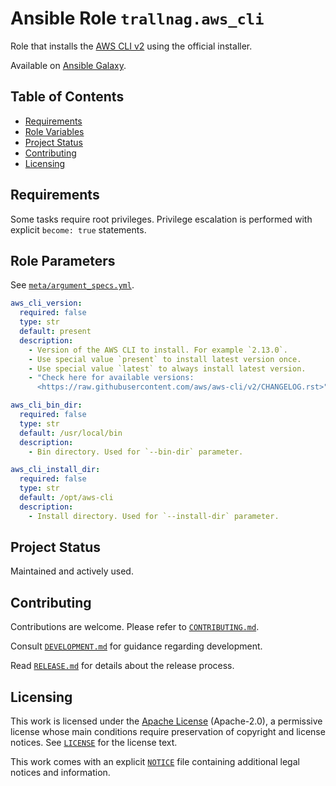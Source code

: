 # Ansible Role `trallnag.aws_cli` <!-- omit from toc -->

Role that installs the [AWS CLI v2](https://github.com/aws/aws-cli/tree/v2)
using the official installer.

Available on
[Ansible Galaxy](https://galaxy.ansible.com/ui/standalone/roles/trallnag/aws_cli).

## Table of Contents <!-- omit from toc -->

- [Requirements](#requirements)
- [Role Variables](#role-variables)
- [Project Status](#project-status)
- [Contributing](#contributing)
- [Licensing](#licensing)

## Requirements

Some tasks require root privileges. Privilege escalation is performed with
explicit `become: true` statements.

## Role Parameters

See [`meta/argument_specs.yml`](meta/argument_specs.yml).

```yaml
aws_cli_version:
  required: false
  type: str
  default: present
  description:
    - Version of the AWS CLI to install. For example `2.13.0`.
    - Use special value `present` to install latest version once.
    - Use special value `latest` to always install latest version.
    - "Check here for available versions:
      <https://raw.githubusercontent.com/aws/aws-cli/v2/CHANGELOG.rst>"

aws_cli_bin_dir:
  required: false
  type: str
  default: /usr/local/bin
  description:
    - Bin directory. Used for `--bin-dir` parameter.

aws_cli_install_dir:
  required: false
  type: str
  default: /opt/aws-cli
  description:
    - Install directory. Used for `--install-dir` parameter.
```

## Project Status

Maintained and actively used.

## Contributing

Contributions are welcome. Please refer to [`CONTRIBUTING.md`](CONTRIBUTING).

Consult [`DEVELOPMENT.md`](DEVELOPMENT.md) for guidance regarding development.

Read [`RELEASE.md`](RELEASE.md) for details about the release process.

## Licensing

This work is licensed under the
[Apache License](https://choosealicense.com/licenses/apache-2.0) (Apache-2.0), a
permissive license whose main conditions require preservation of copyright and
license notices. See [`LICENSE`](LICENSE) for the license text.

This work comes with an explicit [`NOTICE`](NOTICE) file containing additional
legal notices and information.
